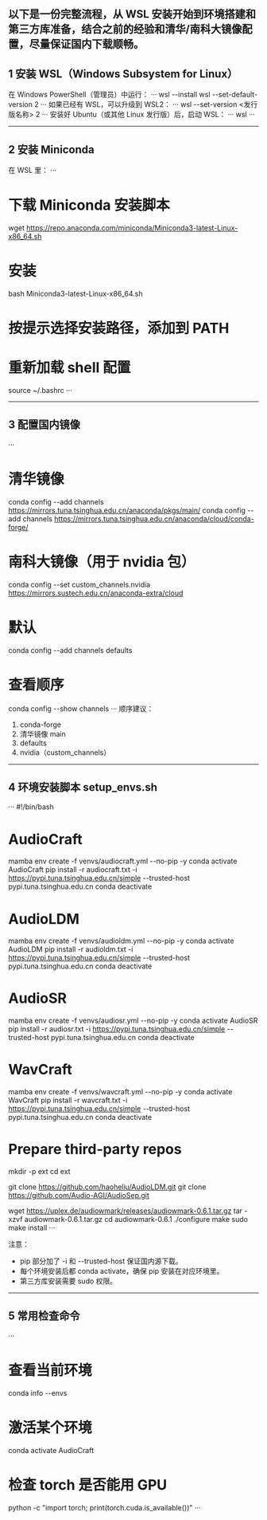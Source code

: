 以下是一份完整流程，从 WSL 安装开始到环境搭建和第三方库准备，结合之前的经验和清华/南科大镜像配置，尽量保证国内下载顺畅。
---

## 1 安装 WSL（Windows Subsystem for Linux）

在 Windows PowerShell（管理员）中运行：
···
wsl --install
wsl --set-default-version 2
···
如果已经有 WSL，可以升级到 WSL2：
···
wsl --set-version <发行版名称> 2
···
安装好 Ubuntu（或其他 Linux 发行版）后，启动 WSL：
···
wsl
···

---

## 2 安装 Miniconda

在 WSL 里：
···
# 下载 Miniconda 安装脚本
wget https://repo.anaconda.com/miniconda/Miniconda3-latest-Linux-x86_64.sh
# 安装
bash Miniconda3-latest-Linux-x86_64.sh
# 按提示选择安装路径，添加到 PATH
# 重新加载 shell 配置
source ~/.bashrc
···

---

## 3 配置国内镜像
···
# 清华镜像
conda config --add channels https://mirrors.tuna.tsinghua.edu.cn/anaconda/pkgs/main/
conda config --add channels https://mirrors.tuna.tsinghua.edu.cn/anaconda/cloud/conda-forge/
# 南科大镜像（用于 nvidia 包）
conda config --set custom_channels.nvidia https://mirrors.sustech.edu.cn/anaconda-extra/cloud
# 默认
conda config --add channels defaults

# 查看顺序
conda config --show channels
···
顺序建议：
1. conda-forge
2. 清华镜像 main
3. defaults
4. nvidia（custom_channels）

---

## 4 环境安装脚本 setup_envs.sh
···
#!/bin/bash

# AudioCraft
mamba env create -f venvs/audiocraft.yml --no-pip -y
conda activate AudioCraft
pip install -r audiocraft.txt -i https://pypi.tuna.tsinghua.edu.cn/simple --trusted-host pypi.tuna.tsinghua.edu.cn
conda deactivate

# AudioLDM
mamba env create -f venvs/audioldm.yml --no-pip -y
conda activate AudioLDM
pip install -r audioldm.txt -i https://pypi.tuna.tsinghua.edu.cn/simple --trusted-host pypi.tuna.tsinghua.edu.cn
conda deactivate

# AudioSR
mamba env create -f venvs/audiosr.yml --no-pip -y
conda activate AudioSR
pip install -r audiosr.txt -i https://pypi.tuna.tsinghua.edu.cn/simple --trusted-host pypi.tuna.tsinghua.edu.cn
conda deactivate

# WavCraft
mamba env create -f venvs/wavcraft.yml --no-pip -y
conda activate WavCraft
pip install -r wavcraft.txt -i https://pypi.tuna.tsinghua.edu.cn/simple --trusted-host pypi.tuna.tsinghua.edu.cn
conda deactivate

# Prepare third-party repos
mkdir -p ext
cd ext

git clone https://github.com/haoheliu/AudioLDM.git
git clone https://github.com/Audio-AGI/AudioSep.git

wget https://uplex.de/audiowmark/releases/audiowmark-0.6.1.tar.gz
tar -xzvf audiowmark-0.6.1.tar.gz
cd audiowmark-0.6.1
./configure
make
sudo make install
···

注意：
- pip 部分加了 -i 和 --trusted-host 保证国内源下载。
- 每个环境安装后都 conda activate，确保 pip 安装在对应环境里。
- 第三方库安装需要 sudo 权限。

---

## 5 常用检查命令
···
# 查看当前环境
conda info --envs

# 激活某个环境
conda activate AudioCraft

# 检查 torch 是否能用 GPU
python -c "import torch; print(torch.cuda.is_available())"
···